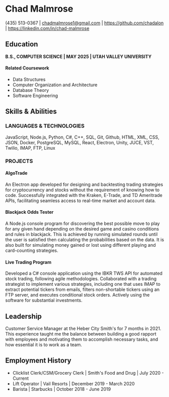 
# Chad Malmrose

\(435\) 513-0367 | <chadmalmrose1@gmail.com> | <https://github.com/chadalon> | <https://linkedin.com/in/chad-malmrose>

## Education

**B.S., COMPUTER SCIENCE | MAY 2025 | UTAH VALLEY UNIVERSITY**

#### Related Coursework

- Data Structures
- Computer Organization and Architecture
- Database Theory
- Software Engineering

## Skills & Abilities

### LANGUAGES & TECHNOLOGIES

JavaScript, Node.js, Python, C#, C++, SQL, Git, Github, HTML, XML, CSS, JSON, Docker, PostgreSQL, MySQL, React, Electron, Unity, JUCE, VST, Twilio, IMAP, FTP, Linux

### PROJECTS

#### AlgoTrade

An Electron app developed for designing and backtesting trading strategies for cryptocurrency and stocks without the requirement of knowing how to code.
Successfully integrated with the Kraken, E-Trade, and TD Ameritrade APIs, facilitating seamless access to real-time market and account data. 

#### Blackjack Odds Tester

A Node.js console program for discovering the best possible move to play for any given hand depending on the desired game and casino conditions and rules in blackjack.
This is achieved by running simulated rounds until the user is satisfied then calculating the probabilities based on the data.
It is also built for simulating money gained or lost using different playing and card-counting strategies.

#### Live Trading Program

Developed a C# console application using the IBKR TWS API for automated stock trading, following agile methodologies.
Collaborated with a trading strategist to implement various strategies, including one that uses IMAP to extract potential tickers from emails, filters non-shortable tickers using an FTP server, and executes conditional stock orders.
Actively using the software for substantial investments.

## Leadership

Customer Service Manager at the Heber City Smith's for 7 months in 2021. This experience taught me the
balance between building a good rapport with employees and motivating them to accomplish necessary
tasks, and how essential it is to work as a team.

## Employment History

- Clicklist Clerk/CSM/Grocery Clerk | Smith's Food and Drug | July 2020 - Current
- Lift Operator | Vail Resorts | December 2019 - March 2020
- Barista | Starbucks | October 2018 - June 2019